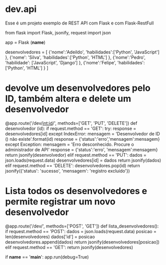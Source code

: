 # dev.api
Esse é um projeto exemplo de REST API com Flask e com Flask-RestFull

from flask import Flask, jsonify, request
import json

app = Flask (__name__)

desenvolvedores = [
    {'nome':'Adeildo', 'habilidades':['Python', 'JavaScript']
     },
    {'nome': 'Silva', 'habilidades':['Python', 'HTML']
     },
    {'nome':'Pedro', 'habilidade': ['JavaScript', 'Django']
     },
    {'nome':'Felipe', 'habilidades': ['Python', 'HTML']
     }
]
# devolve um desenvolvedores pelo ID, também altera e delete um desenvolvedor
@app.route('/dev/<int:id>/', methods=['GET', 'PUT', 'DELETE'])
def desenvolvedor (id):
    if request.method == 'GET':
        try:
            response = desenvolvedores[id]
        except IndexError:
            mensagem = 'Desenvolvedor de ID () não existe'.format(id)
            response = {'status':'erro','mensagem':mensagem}
        except Exception:
            mensagem = 'Erro desconhecido. Procure o administrador de API'
            response = {'status':'erro', 'mensagem':mensagem}
        return jsonify(desenvolvedor)
    elif request.method == 'PUT':
        dados = json.loads(request.data)
        desenvolvedores[id] = dados
        return jsonify(dados)
    elif request.method == 'DELETE':
        desenvolvedores.pop(id)
        return jsonify({'status': 'sucesso', 'mensagem': 'registro excluído'})

# Lista todos os desenvolvedores e permite registrar um novo desenvolvedor
@app.route('/dev/', methods=['POST', 'GET'])
def lista_desenvolvedores():
    if request.method == 'POST':
        dados = json.loads(request.data)
        posicao = len(desenvolvedores)
        dados['id'] = posicao
        desenvolvedores.append(dados)
        return jsonify(desenvolvedores[posicao])
    elif request.method == 'GET':
        return jsonify(desenvolvedores)

if __name__ == '__main__':
    app.run(debug=True)
